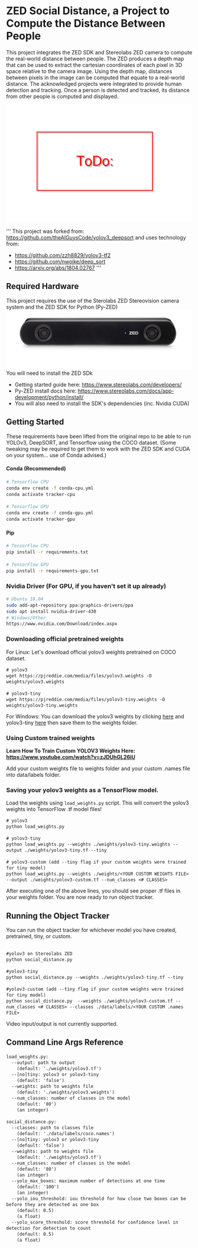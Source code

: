 # ZED Social Distance, a Project to Compute the Distance Between People

This project integrates the ZED SDK and Stereolabs ZED camera to compute the real-world distance between people. The ZED produces a depth map that can be used to extract the cartesian coordinates of each pixel in 3D space relative to the camera image. Using the depth map, distances between pixels in the image can be computed that equate to a real-world distance. The acknowledged projects were integrated to provide human detection and tracking. Once a person is detected and tracked, its distance from other people is computed and displayed.

![Stereolabs ZED](data/helpers/demo.png)

'''
This project was forked from: https://github.com/theAIGuysCode/yolov3_deepsort
and uses technology from:
 - https://github.com/zzh8829/yolov3-tf2
 - https://github.com/nwojke/deep_sort
 - https://arxiv.org/abs/1804.02767
'''

## Required Hardware
This project requires the use of the Sterolabs ZED Stereovision camera system and the ZED SDK for Python (Py-ZED)
![Stereolabs ZED](data/helpers/zed.jpg)
You will need to install the ZED SDk
 - Getting started guide here: https://www.stereolabs.com/developers/
 - Py-ZED install docs here: https://www.stereolabs.com/docs/app-development/python/install/
 - You will also need to install the SDK's dependencies (inc. Nvidia CUDA)


## Getting Started 
These requirements have been lifted from the original repo to be able to run YOLOv3, DeepSORT, and Tensorflow using the COCO dataset. (Some tweaking may be required to get them to work with the ZED SDK and CUDA on your system... use of Conda advised.)

#### Conda (Recommended)

```bash
# Tensorflow CPU
conda env create -f conda-cpu.yml
conda activate tracker-cpu

# Tensorflow GPU
conda env create -f conda-gpu.yml
conda activate tracker-gpu
```

#### Pip
```bash
# TensorFlow CPU
pip install -r requirements.txt

# TensorFlow GPU
pip install -r requirements-gpu.txt
```

### Nvidia Driver (For GPU, if you haven't set it up already)
```bash
# Ubuntu 18.04
sudo add-apt-repository ppa:graphics-drivers/ppa
sudo apt install nvidia-driver-430
# Windows/Other
https://www.nvidia.com/Download/index.aspx
```
### Downloading official pretrained weights
For Linux: Let's download official yolov3 weights pretrained on COCO dataset. 

```
# yolov3
wget https://pjreddie.com/media/files/yolov3.weights -O weights/yolov3.weights

# yolov3-tiny
wget https://pjreddie.com/media/files/yolov3-tiny.weights -O weights/yolov3-tiny.weights
```
For Windows:
You can download the yolov3 weights by clicking [here](https://pjreddie.com/media/files/yolov3.weights) and yolov3-tiny [here](https://pjreddie.com/media/files/yolov3-tiny.weights) then save them to the weights folder.

### Using Custom trained weights
<strong> Learn How To Train Custom YOLOV3 Weights Here: https://www.youtube.com/watch?v=zJDUhGL26iU </strong>

Add your custom weights file to weights folder and your custom .names file into data/labels folder.
  
### Saving your yolov3 weights as a TensorFlow model.
Load the weights using `load_weights.py` script. This will convert the yolov3 weights into TensorFlow .tf model files!

```
# yolov3
python load_weights.py

# yolov3-tiny
python load_weights.py --weights ./weights/yolov3-tiny.weights --output ./weights/yolov3-tiny.tf --tiny

# yolov3-custom (add --tiny flag if your custom weights were trained for tiny model)
python load_weights.py --weights ./weights/<YOUR CUSTOM WEIGHTS FILE> --output ./weights/yolov3-custom.tf --num_classes <# CLASSES>
```

After executing one of the above lines, you should see proper .tf files in your weights folder. You are now ready to run object tracker.

## Running the Object Tracker
You can run the object tracker for whichever model you have created, pretrained, tiny, or custom.
```

#yolov3 on Stereolabs ZED 
python social_distance.py

#yolov3-tiny 
python social_distance.py --weights ./weights/yolov3-tiny.tf --tiny

#yolov3-custom (add --tiny flag if your custom weights were trained for tiny model)
python social_distance.py  --weights ./weights/yolov3-custom.tf --num_classes <# CLASSES> --classes ./data/labels/<YOUR CUSTOM .names FILE>
```
Video input/output is not currently supported.

## Command Line Args Reference
```
load_weights.py:
  --output: path to output
    (default: './weights/yolov3.tf')
  --[no]tiny: yolov3 or yolov3-tiny
    (default: 'false')
  --weights: path to weights file
    (default: './weights/yolov3.weights')
  --num_classes: number of classes in the model
    (default: '80')
    (an integer)
    
social_distance.py:
  --classes: path to classes file
    (default: './data/labels/coco.names')
  --[no]tiny: yolov3 or yolov3-tiny
    (default: 'false')
  --weights: path to weights file
    (default: './weights/yolov3.tf')
  --num_classes: number of classes in the model
    (default: '80')
    (an integer)
  --yolo_max_boxes: maximum number of detections at one time
    (default: '100')
    (an integer)
  --yolo_iou_threshold: iou threshold for how close two boxes can be before they are detected as one box
    (default: 0.5)
    (a float)
  --yolo_score_threshold: score threshold for confidence level in detection for detection to count
    (default: 0.5)
    (a float)
```

